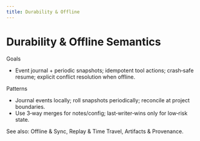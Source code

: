 ```yaml
---
title: Durability & Offline
---
```


# Durability & Offline Semantics

Goals
- Event journal + periodic snapshots; idempotent tool actions; crash‑safe resume; explicit conflict resolution when offline.

Patterns
- Journal events locally; roll snapshots periodically; reconcile at project boundaries.
- Use 3‑way merges for notes/config; last‑writer‑wins only for low‑risk state.

See also: Offline & Sync, Replay & Time Travel, Artifacts & Provenance.

